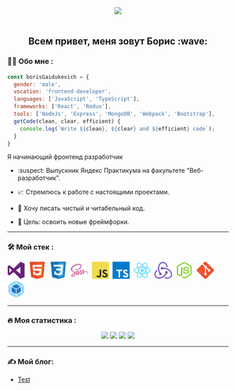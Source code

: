 <div id="header" align="center">
  <img src="https://i.pinimg.com/originals/27/7f/1c/277f1ce800b58525a78ee9d5237c0502.jpg" width="600px"/>
</div>
<div id="badges" align="center">
  <a href="your-linkedin-URL">
    <img src="https://komarev.com/ghpvc/?username=borishahn&style=flat-square&color=blue" alt=""/>
  </a>
</div>
<h2 align="center">
  Всем привет, меня зовут Борис :wave:
</h2>

### :man_technologist: Обо мне :


```js
const borisGaidukevich = {
  gender: 'male',
  vocation: 'frontend-developer',
  languages: ['JavaScript', 'TypeScript'],
  frameworks: ['React', 'Redux'],
  tools: ['NodeJs', 'Express', 'MongoDB', 'Webpack', 'Bootstrap'],
  getCode(clean, clear, efficient) {
    console.log(`Write ${clean}, ${clear} and ${efficient} code`);
  }
}
```
Я начинающий фронтенд разработчик

- :suspect: Выпускник Яндекс Практикума на факультете "Веб-разработчик".

- :chart_with_upwards_trend: Стремлюсь к работе с настоящими проектами.

- :moyai: Хочу писать чистый и читабельный код.

- :dart: Цель: освоить новые фреймфорки.

 ---

### :hammer_and_wrench: Мой стек :

<div>
  <img src="https://github.com/devicons/devicon/blob/master/icons/visualstudio/visualstudio-plain.svg" title="VSC" alt="VSC" width="40" height="40"/>&nbsp;
  <img src="https://github.com/devicons/devicon/blob/master/icons/html5/html5-original.svg" title="HTML5" alt="HTML" width="40" height="40"/>&nbsp;
  <img src="https://github.com/devicons/devicon/blob/master/icons/css3/css3-original.svg"  title="CSS3" alt="CSS" width="40" height="40"/>&nbsp;
  <img src="https://github.com/devicons/devicon/blob/master/icons/sass/sass-original.svg"  title="SASS" alt="SASS" width="40" height="40"/>&nbsp;
  <img src="https://github.com/devicons/devicon/blob/master/icons/javascript/javascript-original.svg" title="JavaScript" alt="JavaScript" width="40" height="40"/>&nbsp;
  <img src="https://raw.githubusercontent.com/devicons/devicon/1119b9f84c0290e0f0b38982099a2bd027a48bf1/icons/typescript/typescript-original.svg" title="TypeScript" alt="TypeScript" width="40" height="40"/>&nbsp;
  <img src="https://github.com/devicons/devicon/blob/master/icons/react/react-original.svg" title="React" alt="React" width="40" height="40"/>&nbsp;
  <img src="https://raw.githubusercontent.com/devicons/devicon/1119b9f84c0290e0f0b38982099a2bd027a48bf1/icons/redux/redux-original.svg" title="Redux" alt="Redux" width="40" height="40"/>&nbsp;
  <img src="https://github.com/devicons/devicon/blob/master/icons/nodejs/nodejs-original.svg" title="NodeJS" alt="NodeJS" width="40" height="40"/>&nbsp;
  <img src="https://github.com/devicons/devicon/blob/master/icons/git/git-original.svg" title="Git" **alt="Git" width="40" height="40"/>
  <img src="https://github.com/devicons/devicon/blob/master/icons/webpack/webpack-original.svg" title="Webpack" **alt="Webpack" width="40" height="40"/>
</div>

---

### :fire: Моя статистика :

<div id="stat" align="center">
	<img src="https://github-profile-summary-cards.vercel.app/api/cards/profile-details?username=borishahn&theme=github_dark"/>
	<img src="https://github-profile-summary-cards.vercel.app/api/cards/most-commit-language?username=borishahn&theme=github_dark"/>
	<img src="https://github-profile-summary-cards.vercel.app/api/cards/stats?username=borishahn&theme=github_dark"/>
	<img src="https://github-readme-stats.vercel.app/api/top-langs/?username=borishahn&layout=compact&show_icons=true&theme=radical)](https://github.com/borishahn/github-readme-stats"/>
</div>


---

### :writing_hand: Мой блог:

<!-- BLOG-POST-LIST:START -->
- [Test](https://dev.to/borishahn/test-22f5)
<!-- BLOG-POST-LIST:END -->
